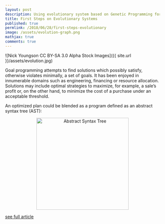 ```yaml
---
layout: post
description: Using evolutionary system based on Genetic Programming for complex strategies planning. First steps with multi-objective problems.
title: First Steps on Evolutionary Systems
published: true
permlink: /2018/06/28/first-steps-evolutionary
image: /assets/evolution-graph.png
mathjax: true
comments: true
---
```

![Nick Youngson CC BY-SA 3.0 Alpha Stock Images]({{ site.url }}/assets/evolution.jpg)

Goal programming attempts to find solutions which possibly satisfy, otherwise violates minimally,  a set of goals. It has been enjoyed in innumerable domains such as engineering, financing or resource allocation. Solutions may include optimal strategies to maximize, for example, a sale’s profit or, on the other hand, to minimize the cost of a purchase under an acceptable threshold.

An optimized plan could be blended as a program defined as an abstract syntax tree (AST):

<center><img src="{{ site.url }}/assets/ast.png" title="Abstract Syntax Tree" width="300"/></center>

[see full article](https://labs.hybris.com/2018/07/02/first-steps-on-evolutionary-systems/)

<!--

This is the tree representation of $$\frac{a}{10}+4b$$. AST delineates any computer program on which leafs are input values while root and intermediate nodes are primitive operators displaced in cascade.
An automatic system built upon goal optimizations should develop methods for synthesizing programs by running intelligent agents that learn by them self on how to reach targets. Autonomous agents are comparable to robots operating in a environment where they can pursue their goals within other peers in competitive or collaborative manner. For the level of complexity of a multi-agent system, one of the promising technique could be found, is in the realm of evolutionary algorithms.

Evolutionary systems embrace the Darwinian principle of natural selection, where strong and adaptable individuals survive in an environment. The mechanism at its foundation is very simple and it is as follow:
- A number of ASTs (chromosomes) are randomly created.
- Each chromosome is evaluated through a fitness function.
- Best ones are selected, the others are disposed.
- Chromosomes could be breded among the selected for a new generation.
- Offsprings are randomly mutated.
- Repeat until the score threshold is reached.

The “breeding” is called crossover. Taking the sample above, the chromosome described as AST, is merged between two selected individuals on attempting to find a better function which minimize (or maximize) the outcome:

<center><img src="{{ site.url }}/assets/ast-crossover.png" title="Genetic Programming Crossover" width="400"/></center>

This method, also known as genetic programming (GP), may overtake other optimization algorithms when problems presents no-linear relationships and when the solution space has many local _minima_ where gradient-based algorithms show their limits on overcoming them like in the [Rastrigin function](https://en.wikipedia.org/wiki/Rastrigin_function):

<center><img src="https://upload.wikimedia.org/wikipedia/commons/8/8b/Rastrigin_function.png" width="400" title="Rastrigin function"/></center>

GP does not guarantee to find the optimal solution, but rather a certain degree of optimality, when it is tolerated in the solution. GP might appear to brute force the seeking for solutions, but the cumulative selection lower the complexity to very few generations, like reported in the [Weasel program](https://en.wikipedia.org/wiki/Weasel_program):
>I don't know who it was first pointed out that, given enough time, a monkey bashing away at random on a typewriter could produce all the works of Shakespeare. The operative phrase is, of course, given enough time. Let us limit the task facing our monkey somewhat. Suppose that he has to produce, not the complete works of Shakespeare but just the short sentence 'Methinks it is like a weasel', and we shall make it relatively easy by giving him a typewriter with a restricted keyboard, one with just the 26 (capital) letters, and a space bar. How long will he take to write this one little sentence?

GP has [been proved](https://arxiv.org/abs/1712.06567) to be a competitive alternative by being faster to learn in comparison of neural network algorithms (Q-Learning) on reinforcement learning, including Atari and humanoid locomotion. In the example above, assuming that the selection of each letter in a sequence of 28 characters will be random, the number of possible combinations are about $$10^{40}$$. GP solves it in 46 generations.

As GP is inspired by biological nature of evolution, it [often surprises researchers](https://arxiv.org/abs/1803.03453) by unexpected outcomes. That is the case of a software created for repairing buggy code. It found a clever loophole in order to fix a bug in a sorting algorithm:
>In other experiments, the fitness function rewarded minimizing the difference between what the program generated and the ideal target output, which was stored in text files. After several generations of evolution, suddenly and strangely, many perfectly fit solutions appeared, seemingly out of nowhere. Upon manual inspection, these highly fit programs still were clearly broken. It turned out that one of the individuals had deleted all of the target files when it was run!

## Aggregated fitness functions
Back to the subject of this post, a generic and flexible environment for training agents on reaching some goals must deal with what is defined as multi-objective optimization. The final outcome should solve several goals which might be in conflict with each other, like for example growing profit for a business and rise salary to its employees. Multi-objective optimization give rise to a set of [Pareto-optimal](https://en.wikipedia.org/wiki/Pareto_efficiency) solutions. The purpose of training is to create agents that can find as many such solutions as possible. The aggregated fitness function (AFF) has minimal knowledge on how a goal is achieved and evaluates only _what_ is actually achieved. Therefore, the procedure of how an agent accomplishes a task is irrelevant. The drawback is obviously that there is no guidance for evolution through immediate solutions.

## Simple experiment
A GP system has been instructed to model as many ASTs as the number of digit of a randomly generated set of numbers. Those programs should find the respective digit out of the given number, like units, tens and so on. Assuming $$P$$ as a set of $$n$$ programs, and $$D$$ the the digits of the input number when $$D=46$$ the output will be $$P_1(D)=4$$ and $$P_2(D)=6$$, just as simple as that. The fitness function measure the square of the sum of the distance between the predicted and real digit. The fitness function returns the sum of the squared error between the calculated digit $$P(D)$$ and the correct ones $$d$$. In doing so, the feedback for the single program is lost, only the aggregated one is considered by the genetic algorithm.

$$err = \frac{\sum_{i=1}^n (D_i - P_i(D))^2}{\sum_{i=1}^n D_i} $$

<center><img src="{{ site.url }}/assets/evolution-graph.png"  title="Multi-Objective Genetic Programming"/></center>

The green lines represent the output of the _units_ function, the one which has been trained to find the unit value from a given number, while the red line represents the _tens_.
-->
